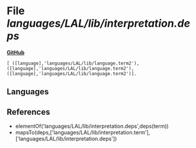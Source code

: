 # File _languages/LAL/lib/interpretation.deps_
**[GitHub](https://github.com/softlang/yas/blob/master/languages/LAL/lib/interpretation.deps)**
```
[ ([language],'languages/LAL/lib/language.term2'), ([language],'languages/LAL/lib/language.term2'), ([language],'languages/LAL/lib/language.term2')].
```

## Languages

## References
* elementOf('languages/LAL/lib/interpretation.deps',deps(term))
* mapsTo(deps,['languages/LAL/lib/interpretation.term'],['languages/LAL/lib/interpretation.deps'])
